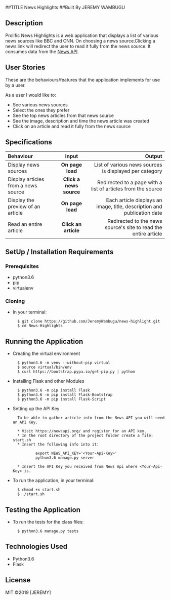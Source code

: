 ##TITLE News Highlights
##Built By JEREMY WAMBUGU

## Description
Prolific News Highlights is a web application that displays a list of various news sources like BBC and CNN. On choosing a news source.Clicking a news link will redirect the user to read it fully from the news source. It consumes data from the [News API](https://newsapi.org/).

## User Stories
These are the behaviours/features that the application implements for use by a user.

As a user I would like to:
* See various news sources 
* Select the ones they prefer
* See the top news articles from that news source
* See the image, description and time the news article was created
* Click on an article and read it fully from the news source


## Specifications
| Behaviour | Input | Output |
| :---------------- | :---------------: | ------------------: |
| Display news sources | **On page load** | List of various news sources is displayed per category |
| Display articles from a news source | **Click a news source** | Redirected to a page with a list of articles from the source |
| Display the preview of an article | **On page load** | Each article displays an image, title, description and publication date |
| Read an entire article | **Click an article** | Redirected to the news source's site to read the entire article |

## SetUp / Installation Requirements
### Prerequisites
* python3.6
* pip
* virtualenv

### Cloning
* In your terminal:
        
        $ git clone https://github.com/JeremyWambugu/news-highlight.git
        $ cd News-Highlights

## Running the Application
* Creating the virtual environment

        $ python3.6 -m venv --without-pip virtual
        $ source virtual/bin/env
        $ curl https://bootstrap.pypa.io/get-pip.py | python 
        
* Installing Flask and other Modules

        $ python3.6 -m pip install Flask
        $ python3.6 -m pip install Flask-Bootstrap
        $ python3.6 -m pip install Flask-Script
        
* Setting up the API Key
        
        To be able to gather article info from the News API you will need an API Key.
        
        * Visit https://newsapi.org/ and register for an API key.
        * In the root directory of the project folder create a file: start.sh
        * Insert the following info into it: 
        
                export NEWS_API_KEY='<Your-Api-Key>'
                python3.6 manage.py server
                
        * Insert the API Key you received from News Api where <Your-Api-Key> is.


* To run the application, in your terminal:

        $ chmod +x start.sh
        $ ./start.sh
        
## Testing the Application
* To run the tests for the class files:

        $ python3.6 manage.py tests
        
## Technologies Used
* Python3.6
* Flask

## License
MIT &copy;2019 [JEREMY]
